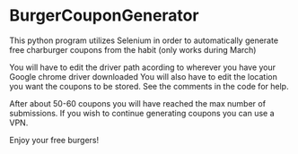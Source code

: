 # BurgerCouponGenerator
This python program utilizes Selenium in order to automatically generate free charburger coupons from the habit (only works during March)

You will have to edit the driver path acording to wherever you have your Google chrome driver downloaded
You will also have to edit the location you want the coupons to be stored.
See the comments in the code for help.

After about 50-60 coupons you will have reached the max number of submissions. If you wish to continue generating coupons
you can use a VPN.

Enjoy your free burgers! 
